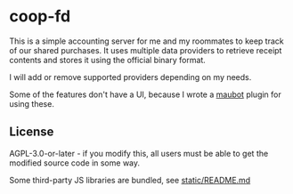 # coop-fd

This is a simple accounting server for me and my roommates to keep track
of our shared purchases. It uses multiple data providers to retrieve
receipt contents and stores it using the official binary format.

I will add or remove supported providers depending on my needs.

Some of the features don't have a UI, because I wrote a
[maubot](https://github.com/maubot/maubot) plugin for using these.

## License

AGPL-3.0-or-later - if you modify this, all users must be able to get
the modified source code in some way.

Some third-party JS libraries are bundled, see
[static/README.md](static/README.md)
